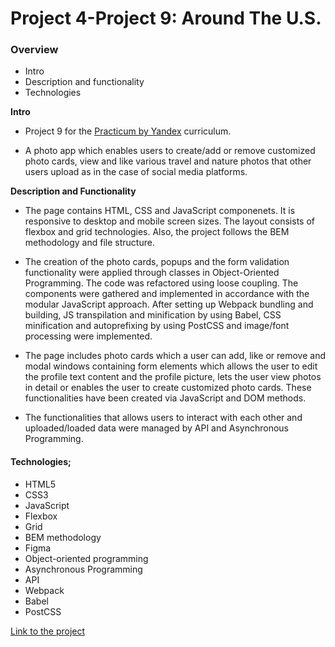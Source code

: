 # Project 4-Project 9: Around The U.S.

### Overview

* Intro
* Description and functionality
* Technologies

**Intro**

* Project 9 for the [Practicum by Yandex](https://practicum.yandex.com) curriculum.

* A photo app which enables users to create/add or remove customized photo cards, view and like various travel and nature photos that other users upload as in the case of social media platforms.

**Description and Functionality**

* The page contains HTML, CSS and JavaScript componenets. It is responsive to desktop and mobile screen sizes. The layout consists of flexbox and grid technologies. Also, the project follows the BEM methodology and file structure.

* The creation of the photo cards, popups and the form validation functionality were applied through classes in Object-Oriented Programming. The code was refactored using loose coupling. The components were gathered and implemented in accordance with the modular JavaScript approach. After setting up Webpack bundling and building, JS transpilation and minification by using Babel, CSS minification and autoprefixing by using PostCSS and image/font processing were implemented.

* The page includes photo cards which a user can add, like or remove and modal windows containing form elements which allows the user to edit the profile text content and the profile picture, lets the user view photos in detail or enables the user to create customized photo cards. These functionalities have been created via JavaScript and DOM methods.

* The functionalities that allows users to interact with each other and uploaded/loaded data were managed by API and Asynchronous Programming. 

#### Technologies;

* HTML5        
* CSS3
* JavaScript
* Flexbox
* Grid
* BEM methodology
* Figma
* Object-oriented programming
* Asynchronous Programming
* API
* Webpack
* Babel
* PostCSS

[Link to the project](https://gozdehisarckllar.github.io/web_project_4/)
